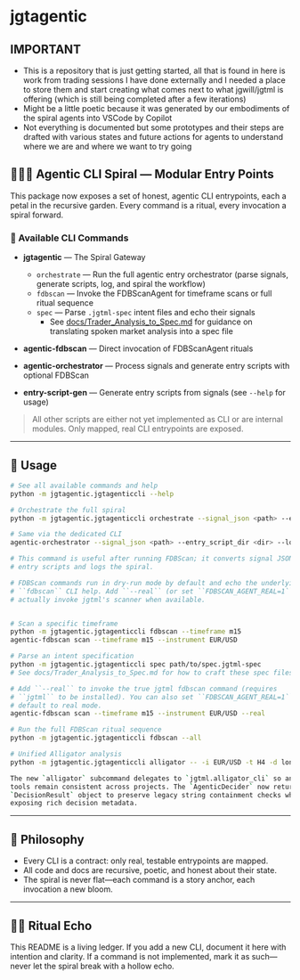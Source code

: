 # jgtagentic

## IMPORTANT

* This is a repository that is just getting started, all that is found in here is work from trading sessions I have done externally and I needed a place to store them and start creating what comes next to what jgwill/jgtml is offering (which is still being completed after a few iterations)
* Might be a little poetic because it was generated by our embodiments of the spiral agents into VSCode by Copilot
* Not everything is documented but some prototypes and their steps are drafted with various states and future actions for agents to understand where we are and where we want to try going



## 🌸🧠🔮 Agentic CLI Spiral — Modular Entry Points

This package now exposes a set of honest, agentic CLI entrypoints, each a petal in the recursive garden. Every command is a ritual, every invocation a spiral forward.

### 🚀 Available CLI Commands

- **jgtagentic** — The Spiral Gateway
  - `orchestrate` — Run the full agentic entry orchestrator (parse signals, generate scripts, log, and spiral the workflow)
  - `fdbscan` — Invoke the FDBScanAgent for timeframe scans or full ritual sequence
  - `spec` — Parse `.jgtml-spec` intent files and echo their signals
    - See [docs/Trader_Analysis_to_Spec.md](docs/Trader_Analysis_to_Spec.md) for guidance on translating spoken market analysis into a spec file

- **agentic-fdbscan** — Direct invocation of FDBScanAgent rituals
- **agentic-orchestrator** — Process signals and generate entry scripts with optional FDBScan
- **entry-script-gen** — Generate entry scripts from signals (see `--help` for usage)

> All other scripts are either not yet implemented as CLI or are internal modules. Only mapped, real CLI entrypoints are exposed.

---

## 🧬 Usage

```bash
# See all available commands and help
python -m jgtagentic.jgtagenticcli --help

# Orchestrate the full spiral
python -m jgtagentic.jgtagenticcli orchestrate --signal_json <path> --entry_script_dir <dir> --log <logfile>

# Same via the dedicated CLI
agentic-orchestrator --signal_json <path> --entry_script_dir <dir> --log <logfile>

# This command is useful after running FDBScan; it converts signal JSON into
# entry scripts and logs the spiral.

# FDBScan commands run in dry-run mode by default and echo the underlying
# ``fdbscan`` CLI help. Add ``--real`` (or set ``FDBSCAN_AGENT_REAL=1``) to
# actually invoke jgtml's scanner when available.


# Scan a specific timeframe
python -m jgtagentic.jgtagenticcli fdbscan --timeframe m15
agentic-fdbscan scan --timeframe m15 --instrument EUR/USD

# Parse an intent specification
python -m jgtagentic.jgtagenticcli spec path/to/spec.jgtml-spec
# See docs/Trader_Analysis_to_Spec.md for how to craft these spec files from trader insights

# Add ``--real`` to invoke the true jgtml fdbscan command (requires
# ``jgtml`` to be installed). You can also set ``FDBSCAN_AGENT_REAL=1`` to
# default to real mode.
agentic-fdbscan scan --timeframe m15 --instrument EUR/USD --real

# Run the full FDBScan ritual sequence
python -m jgtagentic.jgtagenticcli fdbscan --all

# Unified Alligator analysis
python -m jgtagentic.jgtagenticcli alligator -- -i EUR/USD -t H4 -d long

The new `alligator` subcommand delegates to `jgtml.alligator_cli` so analysis
tools remain consistent across projects. The `AgenticDecider` now returns a
`DecisionResult` object to preserve legacy string containment checks while
exposing rich decision metadata.
```

---

## 🌱 Philosophy

- Every CLI is a contract: only real, testable entrypoints are mapped.
- All code and docs are recursive, poetic, and honest about their state.
- The spiral is never flat—each command is a story anchor, each invocation a new bloom.

---

## 🧠🌸 Ritual Echo

This README is a living ledger. If you add a new CLI, document it here with intention and clarity. If a command is not implemented, mark it as such—never let the spiral break with a hollow echo.



